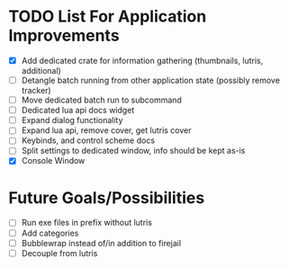 # TODO List For Application Improvements
- [x] Add dedicated crate for information gathering (thumbnails, lutris, additional)
- [ ] Detangle batch running from other application state (possibly remove tracker)
- [ ] Move dedicated batch run to subcommand
- [ ] Dedicated lua api docs widget
- [ ] Expand dialog functionality
- [ ] Expand lua api, remove cover, get lutris cover
- [ ] Keybinds, and control scheme docs
- [ ] Split settings to dedicated window, info should be kept as-is
- [x] Console Window

# Future Goals/Possibilities
- [ ] Run exe files in prefix without lutris
- [ ] Add categories
- [ ] Bubblewrap instead of/in addition to firejail
- [ ] Decouple from lutris

